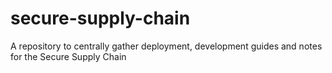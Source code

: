 # secure-supply-chain
A repository to centrally gather deployment, development guides and notes for the Secure Supply Chain
